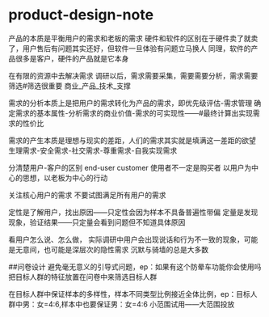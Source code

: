 # product-design-note
产品的本质是平衡用户的需求和老板的需求
硬件和软件的区别在于硬件卖了就卖了，用户售后有问题其实还好，但软件一旦体验有问题立马换人
同理，软件的产品很多是客户，硬件的产品就是它本身

在有限的资源中去解决需求
调研以后，需求需要采集，需要需要分析，需求需要筛选#筛选很重要
商业_产品_技术_支撑

需求的分析本质上是把用户的需求转化为产品的需求，即优先级评估-需求管理
确定需求的基本属性-分析需求的商业价值-需求的可实现性——#最终计算出实现需求的性价比

需求的产生本质是理想与现实的差距，人们的需求其实就是填满这一差距的欲望
生理需求-安全需求-社交需求-尊重需求-自我实现需求

分清楚用户-客户的区别
end-user customer 使用者不一定是购买者
以用户为中心的思想，以老板为中心的行动

关注核心用户的需求
不要试图满足所有用户的需求

定性是了解用户，找出原因——只定性会因为样本不具备普遍性带偏
定量是发现现象，验证结果——只定量会看到问题但不知道具体原因

看用户怎么说、怎么做，
实际调研中用户会出现说话和行为不一致的现象，可能是无意间，也可能是深层次的隐性需求
沉默与骑墙的总是大多数

##问卷设计
避免毫无意义的引导式问题，ep：如果有这个防晕车功能你会使用吗
把目标人群的特征放置在问卷中来筛选目标人群

在目标人群中保证样本的多样性，样本不同类型比例接近全体比例，ep：目标人群中男：女=4:6,样本中也要保证男：女=4:6
小范围试用——大范围投放
